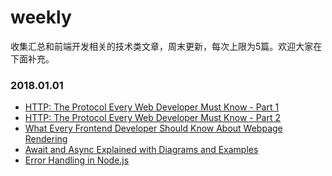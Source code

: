weekly
=========
收集汇总和前端开发相关的技术类文章，周末更新，每次上限为5篇。欢迎大家在下面补充。


### 2018.01.01
- [HTTP: The Protocol Every Web Developer Must Know - Part 1](https://code.tutsplus.com/tutorials/http-the-protocol-every-web-developer-must-know-part-1--net-31177)
- [HTTP: The Protocol Every Web Developer Must Know - Part 2](https://code.tutsplus.com/tutorials/http-the-protocol-every-web-developer-must-know-part-2--net-31155)
- [What Every Frontend Developer Should Know About Webpage Rendering](http://frontendbabel.info/articles/webpage-rendering-101/)
- [Await and Async Explained with Diagrams and Examples
](http://nikgrozev.com/2017/10/01/async-await/)
- [Error Handling in Node.js](https://www.joyent.com/node-js/production/design/errors)